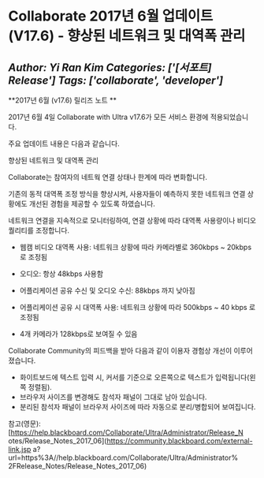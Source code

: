 # Collaborate 2017년 6월 업데이트(V17.6) - 향상된 네트워크 및 대역폭 관리
*Author: Yi Ran Kim*
*Categories: ['[서포트] Release']*
*Tags: ['collaborate', 'developer']*
---
**2017년 6월 (v17.6) 릴리즈 노트 **

2017년 6월 4일 Collaborate with Ultra v17.6가 모든 서비스 환경에 적용되었습니다.

주요 업데이트 내용은 다음과 같습니다.

향상된 네트워크 및 대역폭 관리

Collaborate는 참여자의 네트웍 연결 상태나 한계에 따라 변화합니다.

기존의 동적 대역폭 조정 방식을 향상시켜, 사용자들이 예측하지 못한 네트워크 연결 상황에도 개선된 경험을 제공할 수 있도록 하였습니다.

네트워크 연결을 지속적으로 모니터링하여, 연결 상황에 따라 대역폭 사용량이나 비디오 퀄리티를 조정합니다.

  * 웹캠 비디오 대역폭 사용: 네트워크 상황에 따라 카메라별로 360kbps ~ 20kbps로 조정됨   

  * 오디오: 항상 48kbps 사용함
  * 어플리케이션 공유 수신 및 오디오 수신: 88kbps 까지 낮아짐 
  * 어플리케이션 공유 시 대역폭 사용: 네트워크 상황에 따라 500kbps ~ 40 kbps 로 조정됨 
  * 4개 카메라가 128kbps로 보여질 수 있음 

Collaborate Community의 피드백을 받아 다음과 같이 이용자 경험상 개선이 이루어졌습니다.

  * 화이트보드에 텍스트 입력 시, 커서를 기준으로 오른쪽으로 텍스트가 입력됩니다(왼쪽 정렬됨). 
  * 브라우저 사이즈를 변경해도 참석자 패널이 그대로 남아 있습니다.
  * 분리된 참석자 패널이 브라우저 사이즈에 따라 자동으로 분리/병합되어 보여집니다. 

참고(영문): [https://help.blackboard.com/Collaborate/Ultra/Administrator/Release_N
otes/Release_Notes_2017_06](https://community.blackboard.com/external-link.jsp
a?url=https%3A//help.blackboard.com/Collaborate/Ultra/Administrator%
2FRelease_Notes/Release_Notes_2017_06)

